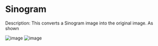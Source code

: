 # Sinogram


Description:
This converts a Sinogram image into the original image.
As shown 


![image](https://user-images.githubusercontent.com/45408401/113201000-eddafe80-9260-11eb-8f1d-da3bbb6cb88f.png)   ![image](https://user-images.githubusercontent.com/45408401/113201560-8a9d9c00-9261-11eb-9ca3-5033d5ca53ec.png)

